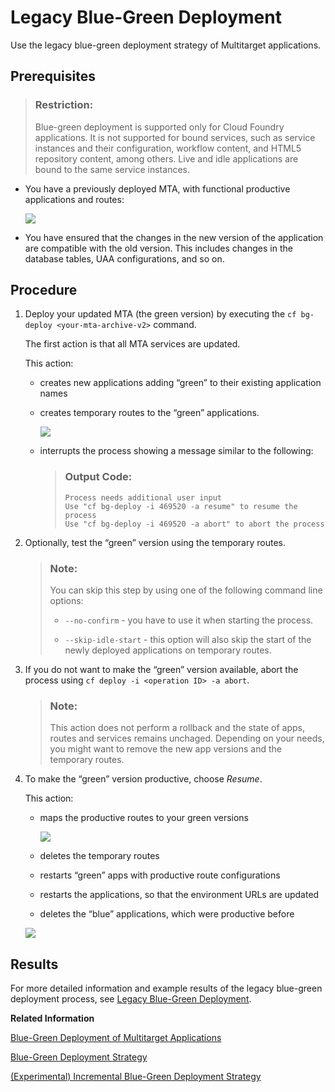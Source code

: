 <!-- loio764308c52e68488dac848bae93e9137b -->

# Legacy Blue-Green Deployment

Use the legacy blue-green deployment strategy of Multitarget applications.



<a name="loio764308c52e68488dac848bae93e9137b__prereq_ujy_2sb_2lb"/>

## Prerequisites

> ### Restriction:  
> Blue-green deployment is supported only for Cloud Foundry applications. It is not supported for bound services, such as service instances and their configuration, workflow content, and HTML5 repository content, among others. Live and idle applications are bound to the same service instances.

-   You have a previously deployed MTA, with functional productive applications and routes:

    ![](images/Blue_Application_Version_of_an_MTA_f76d0da.png)

-   You have ensured that the changes in the new version of the application are compatible with the old version. This includes changes in the database tables, UAA configurations, and so on.




<a name="loio764308c52e68488dac848bae93e9137b__steps_ryh_k2m_qcb"/>

## Procedure

1.  Deploy your updated MTA \(the green version\) by executing the `cf bg-deploy <your-mta-archive-v2>` command.

    The first action is that all MTA services are updated.

    This action:

    -   creates new applications adding “green” to their existing application names
    -   creates temporary routes to the “green” applications.

        ![](images/Blue-Green_with_a_Temporatry_Route_6797ebb.png)

    -   interrupts the process showing a message similar to the following:

        > ### Output Code:  
        > ```
        > Process needs additional user input
        > Use "cf bg-deploy -i 469520 -a resume" to resume the process
        > Use "cf bg-deploy -i 469520 -a abort" to abort the process
        > ```


2.  Optionally, test the “green” version using the temporary routes.

    > ### Note:  
    > You can skip this step by using one of the following command line options:
    > 
    > -   `--no-confirm` - you have to use it when starting the process.
    > 
    > -   `--skip-idle-start` - this option will also skip the start of the newly deployed applications on temporary routes.

3.  If you do not want to make the “green” version available, abort the process using `cf deploy -i <operation ID> -a abort`.

    > ### Note:  
    > This action does not perform a rollback and the state of apps, routes and services remains unchaged. Depending on your needs, you might want to remove the new app versions and the temporary routes.

4.  To make the “green” version productive, choose *Resume*.

    This action:

    -   maps the productive routes to your green versions

        ![](images/Blue-Green_Deployment_of_an_MTA_2add17e.png)

    -   deletes the temporary routes
    -   restarts “green” apps with productive route configurations
    -   restarts the applications, so that the environment URLs are updated
    -   deletes the “blue” applications, which were productive before

    ![](images/Green_Application_version_of_an_MTA_d0dec55.png)




<a name="loio764308c52e68488dac848bae93e9137b__result_yx4_fmd_bdc"/>

## Results

For more detailed information and example results of the legacy blue-green deployment process, see [Legacy Blue-Green Deployment](https://github.com/SAP-samples/cf-mta-examples/tree/main/blue-green-deploy-legacy#legacy-blue-green-deployment).

**Related Information**  


[Blue-Green Deployment of Multitarget Applications](blue-green-deployment-of-multitarget-applications-772ab72.md "Use the blue-green deployment technique by running two identical production environments, allowing seamless updates without downtime for Cloud Foundry Multitarget applications.")

[Blue-Green Deployment Strategy](blue-green-deployment-strategy-7c83810.md "Use the current blue-green deployment of Multitarget applications.")

[\(Experimental\) Incremental Blue-Green Deployment Strategy](experimental-incremental-blue-green-deployment-strategy-2e4dfed.md "Use the incremental blue-green deployment strategy to save resources by incrementally deploying the new version of your Multitarget application.")


